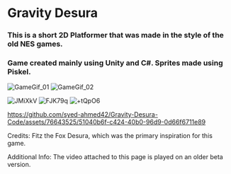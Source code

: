 # Gravity Desura

### This is a short 2D Platformer that was made in the style of the old NES games.
### Game created mainly using Unity and C#. Sprites made using Piskel.


![GameGif_01](https://github.com/syed-ahmed42/Gravity-Desura-Code/assets/76643525/f8dbdb4e-fbec-464b-8078-a99df353df56)
![GameGif_02](https://github.com/syed-ahmed42/Gravity-Desura-Code/assets/76643525/fc0c02c3-f725-48b4-acaa-47be59daa563)


![JMiXkV](https://user-images.githubusercontent.com/76643525/172752557-e7a17aad-dc5f-4249-9a0e-e8222d513243.png)
![FJK79q](https://user-images.githubusercontent.com/76643525/172752574-814d3c5a-7cfe-496d-9b17-845f441064cb.png)
![+tQpO6](https://user-images.githubusercontent.com/76643525/172752588-620c3f62-d87d-46b3-9317-3b1f171ba65c.png)



https://github.com/syed-ahmed42/Gravity-Desura-Code/assets/76643525/51040b6f-c424-40b0-96d9-0d66f6711e89



Credits: Fitz the Fox Desura, which was the primary inspiration for this game.

Additional Info: The video attached to this page is played on an older beta version.





